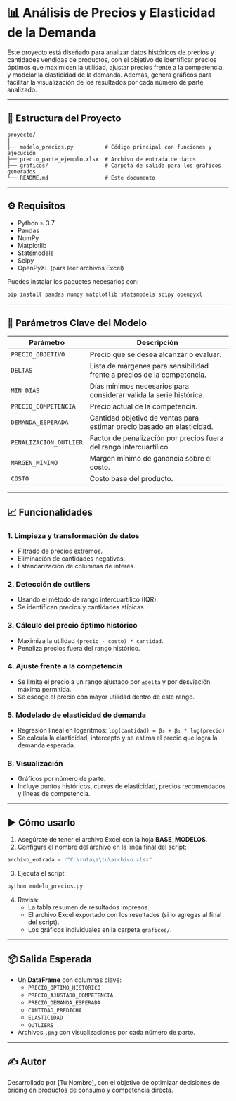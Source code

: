 
# 📊 Análisis de Precios y Elasticidad de la Demanda

Este proyecto está diseñado para analizar datos históricos de precios y cantidades vendidas de productos, con el objetivo de identificar precios óptimos que maximicen la utilidad, ajustar precios frente a la competencia, y modelar la elasticidad de la demanda. Además, genera gráficos para facilitar la visualización de los resultados por cada número de parte analizado.

---

## 📁 Estructura del Proyecto

```
proyecto/
│
├── modelo_precios.py          # Código principal con funciones y ejecución
├── precio_parte_ejemplo.xlsx  # Archivo de entrada de datos
├── graficos/                  # Carpeta de salida para los gráficos generados
└── README.md                  # Este documento
```

---

## ⚙️ Requisitos

- Python ≥ 3.7
- Pandas
- NumPy
- Matplotlib
- Statsmodels
- Scipy
- OpenPyXL (para leer archivos Excel)

Puedes instalar los paquetes necesarios con:

```bash
pip install pandas numpy matplotlib statsmodels scipy openpyxl
```

---

## 📌 Parámetros Clave del Modelo

| Parámetro                  | Descripción                                                                 |
|---------------------------|-----------------------------------------------------------------------------|
| `PRECIO_OBJETIVO`         | Precio que se desea alcanzar o evaluar.                                    |
| `DELTAS`                  | Lista de márgenes para sensibilidad frente a precios de la competencia.    |
| `MIN_DIAS`                | Días mínimos necesarios para considerar válida la serie histórica.         |
| `PRECIO_COMPETENCIA`      | Precio actual de la competencia.                                           |
| `DEMANDA_ESPERADA`        | Cantidad objetivo de ventas para estimar precio basado en elasticidad.     |
| `PENALIZACION_OUTLIER`    | Factor de penalización por precios fuera del rango intercuartílico.        |
| `MARGEN_MINIMO`           | Margen mínimo de ganancia sobre el costo.                                  |
| `COSTO`                   | Costo base del producto.                                                   |

---

## 📈 Funcionalidades

### 1. Limpieza y transformación de datos

- Filtrado de precios extremos.
- Eliminación de cantidades negativas.
- Estandarización de columnas de interés.

### 2. Detección de outliers

- Usando el método de rango intercuartílico (IQR).
- Se identifican precios y cantidades atípicas.

### 3. Cálculo del precio óptimo histórico

- Maximiza la utilidad `(precio - costo) * cantidad`.
- Penaliza precios fuera del rango histórico.

### 4. Ajuste frente a la competencia

- Se limita el precio a un rango ajustado por `±delta` y por desviación máxima permitida.
- Se escoge el precio con mayor utilidad dentro de este rango.

### 5. Modelado de elasticidad de demanda

- Regresión lineal en logaritmos: `log(cantidad) = β₀ + β₁ * log(precio)`
- Se calcula la elasticidad, intercepto y se estima el precio que logra la demanda esperada.

### 6. Visualización

- Gráficos por número de parte.
- Incluye puntos históricos, curvas de elasticidad, precios recomendados y líneas de competencia.

---

## ▶️ Cómo usarlo

1. Asegúrate de tener el archivo Excel con la hoja **BASE_MODELOS**.
2. Configura el nombre del archivo en la línea final del script:

```python
archivo_entrada = r"C:\ruta\a\tu\archivo.xlsx"
```

3. Ejecuta el script:

```bash
python modelo_precios.py
```

4. Revisa:
   - La tabla resumen de resultados impresos.
   - El archivo Excel exportado con los resultados (si lo agregas al final del script).
   - Los gráficos individuales en la carpeta `graficos/`.

---

## 📦 Salida Esperada

- Un **DataFrame** con columnas clave:
  - `PRECIO_OPTIMO_HISTORICO`
  - `PRECIO_AJUSTADO_COMPETENCIA`
  - `PRECIO_DEMANDA_ESPERADA`
  - `CANTIDAD_PREDICHA`
  - `ELASTICIDAD`
  - `OUTLIERS`
- Archivos `.png` con visualizaciones por cada número de parte.

---

## ✍️ Autor

Desarrollado por [Tu Nombre], con el objetivo de optimizar decisiones de pricing en productos de consumo y competencia directa.
